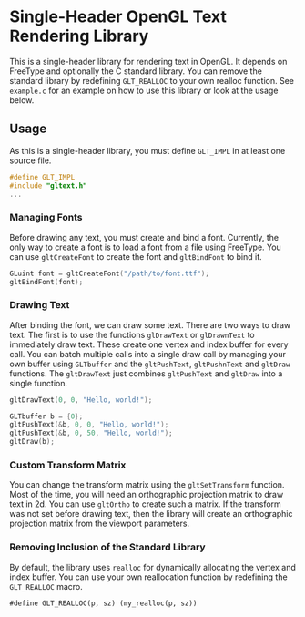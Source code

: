 # Single-Header OpenGL Text Rendering Library

This is a single-header library for rendering text in OpenGL. It depends on
FreeType and optionally the C standard library. You can remove the standard
library by redefining `GLT_REALLOC` to your own realloc function. See
`example.c` for an example on how to use this library or look at the usage
below.

## Usage

As this is a single-header library, you must define `GLT_IMPL` in at least one
source file.

```c
#define GLT_IMPL
#include "gltext.h"
...
```

### Managing Fonts

Before drawing any text, you must create and bind a font.
Currently, the only way to create a font is to load a font from a file using
FreeType.
You can use `gltCreateFont` to create the font and `gltBindFont` to bind it.

```c
GLuint font = gltCreateFont("/path/to/font.ttf");
gltBindFont(font);
```

### Drawing Text

After binding the font, we can draw some text. There are two ways to draw text.
The first is to use the functions `glDrawText` or `glDrawnText` to immediately
draw text. These create one vertex and index buffer for every call. You can
batch multiple calls into a single draw call by managing your own buffer using
`GLTbuffer` and the `gltPushText`, `gltPushnText` and `gltDraw` functions.
The `gltDrawText` just combines `gltPushText` and `gltDraw` into a single
function.

```c
gltDrawText(0, 0, "Hello, world!");

GLTbuffer b = {0};
gltPushText(&b, 0, 0, "Hello, world!");
gltPushText(&b, 0, 50, "Hello, world!");
gltDraw(b);
```

### Custom Transform Matrix

You can change the transform matrix using the `gltSetTransform` function.
Most of the time, you will need an orthographic projection matrix to draw text
in 2d. You can use `gltOrtho` to create such a matrix. If the transform was not
set before drawing text, then the library will create an orthographic projection
matrix from the viewport parameters.

### Removing Inclusion of the Standard Library

By default, the library uses `realloc` for dynamically allocating the vertex and
index buffer. You can use your own reallocation function by redefining the
`GLT_REALLOC` macro.

```
#define GLT_REALLOC(p, sz) (my_realloc(p, sz))
```
